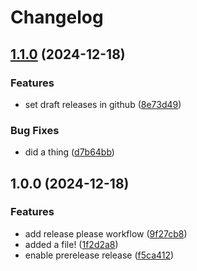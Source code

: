 # Changelog

## [1.1.0](https://github.com/fenrisdotio/github-workflow-playground/compare/v1.0.0...v1.1.0) (2024-12-18)


### Features

* set draft releases in github ([8e73d49](https://github.com/fenrisdotio/github-workflow-playground/commit/8e73d499aa73c378a846476891b95e2671745f02))


### Bug Fixes

* did a thing ([d7b64bb](https://github.com/fenrisdotio/github-workflow-playground/commit/d7b64bb42620a362b1925a7ee124ea702f6ba4f8))

## 1.0.0 (2024-12-18)


### Features

* add release please workflow ([9f27cb8](https://github.com/fenrisdotio/github-workflow-playground/commit/9f27cb88db4cc9414d2b48ccd61d715e513a56eb))
* added a file! ([1f2d2a8](https://github.com/fenrisdotio/github-workflow-playground/commit/1f2d2a8571e3202d194c7a59271d69067a80f740))
* enable prerelease release ([f5ca412](https://github.com/fenrisdotio/github-workflow-playground/commit/f5ca412a6aedeafc9e5a35e0f72dbebe4d556554))
